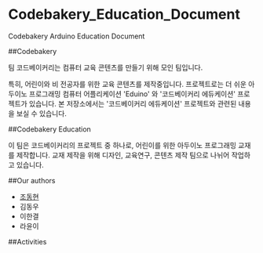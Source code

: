 # Codebakery_Education_Document
Codebakery Arduino Education Document

##Codebakery

팀 코드베이커리는 컴퓨터 교육 콘텐츠를 만들기 위해 모인 팀입니다.

특히, 어린이와 비 전공자를 위한 교육 콘텐츠를 제작중입니다.
프로젝트로는 더 쉬운 아두이노 프로그래밍 컴퓨터 어플리케이션 'Eduino' 와 '코드베이커리 에듀케이션' 프로젝트가 있습니다.
본 저장소에서는 '코드베이커리 에듀케이션' 프로젝트와 관련된 내용을 보실 수 있습니다.

##Codebakery Education

이 팀은 코드베이커리의 프로젝트 중 하나로, 어린이를 위한 아두이노 프로그래밍 교재를 제작합니다.
교재 제작을 위해 디자인, 교육연구, 콘텐츠 제작 팀으로 나뉘어 작업하고 있습니다.

##Our authors
* [조동현](http://l0gic.me)
* 김동우
* 이한결
* 라윤이

##Activities
